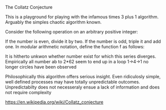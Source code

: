 The Collatz Conjecture

This is a playground for playing with the infamous times 3 plus 1 algorithm. Arguably the simples chaotic algorithm known.

Consider the following operation on an arbitrary positive integer:

If the number is even, divide it by two.
If the number is odd, triple it and add one.
In modular arithmetic notation, define the function f as follows:

It is hitherto unkwon whether number exist for which this series diverges. Empirically all number ab to 2*62 seem to end up in a loop 
1->4->1 no longer circles have been observed

Philosophically this algorithm offers serious insight. Even ridiculosly simple, well defined processes may have totally unpredictable outcomes. Unpredictabilty does not necesseraly  ensue a lack of information and does not require complexity

https://en.wikipedia.org/wiki/Collatz_conjecture
